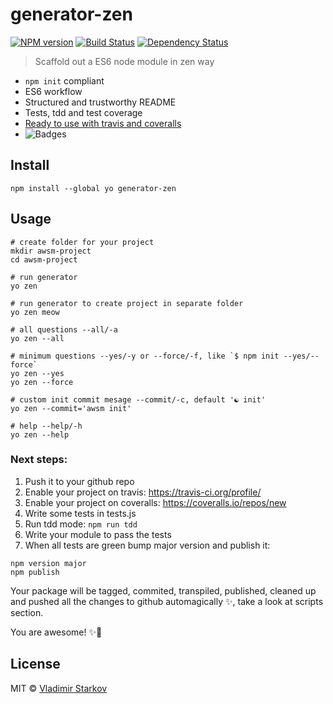 # generator-zen

[![NPM version][npm-image]][npm-url]
[![Build Status][travis-image]][travis-url]
[![Dependency Status][depstat-image]][depstat-url]

> Scaffold out a ES6 node module in zen way

* `npm init` compliant
* ES6 workflow
* Structured and trustworthy README
* Tests, tdd and test coverage
* [Ready to use with travis and coveralls](#next-steps)
* ![Badges][badges]

[tdd]: https://iamstarkov.com/start-with-testing/
[badges]: https://img.shields.io/badge/with-badges-brightgreen.svg?style=flat-square

## Install

    npm install --global yo generator-zen

## Usage

    # create folder for your project
    mkdir awsm-project
    cd awsm-project

    # run generator
    yo zen

    # run generator to create project in separate folder
    yo zen meow

    # all questions --all/-a
    yo zen --all

    # minimum questions --yes/-y or --force/-f, like `$ npm init --yes/--force`
    yo zen --yes
    yo zen --force

    # custom init commit mesage --commit/-c, default '☯ init'
    yo zen --commit='awsm init'

    # help --help/-h
    yo zen --help

### Next steps:

1. Push it to your github repo
2. Enable your project on travis: https://travis-ci.org/profile/
3. Enable your project on coveralls: https://coveralls.io/repos/new
4. Write some tests in tests.js
5. Run tdd mode: `npm run tdd`
6. Write your module to pass the tests
7. When all tests are green bump major version and publish it:
  ```
  npm version major
  npm publish
  ```
  Your package will be tagged, commited, transpiled, published, cleaned up and pushed all the changes to github automagically ✨, take a look at scripts section.

You are awesome! ✨💫

## License

MIT © [Vladimir Starkov](https://iamstarkov.com/)

[npm-url]: https://npmjs.org/package/generator-zen
[npm-image]: https://img.shields.io/npm/v/generator-zen.svg?style=flat-square

[travis-url]: https://travis-ci.org/iamstarkov/generator-zen
[travis-image]: https://img.shields.io/travis/iamstarkov/generator-zen.svg?style=flat-square

[depstat-url]: https://david-dm.org/iamstarkov/generator-zen
[depstat-image]: https://david-dm.org/iamstarkov/generator-zen.svg?style=flat-square
